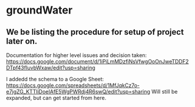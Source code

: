 # groundWater
## We be listing the procedure for setup of project later on.

Documentation for higher level issues and decision taken:
https://docs.google.com/document/d/1iPiLmMDzfiNsVfwgOoOnJweTDDF2DTpf43fIuvbWxaw/edit?usp=sharing

I addedd the schema to a Google Sheet:
https://docs.google.com/spreadsheets/d/1MfJqkCz7o-e7jgZG_KTTIiDoeIAfE5WgPWRdj4R6swQ/edit?usp=sharing
Will still be expanded, but can get started from here.
